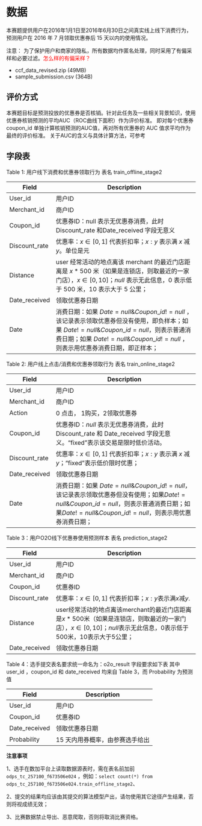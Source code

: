 # 数据

​本赛题提供用户在2016年1月1日至2016年6月30日之间真实线上线下消费行为，预测用户在 2016 年 7 月领取优惠券后 15 天以内的使用情况。

注意： 为了保护用户和商家的隐私，所有数据均作匿名处理，同时采用了有偏采样和必要过滤。<span style="color:red;">怎么样的有偏采样？</span>

- ccf_data_revised.zip (49MB)
- sample_submission.csv (364B)

## 评价方式

​本赛题目标是预测投放的优惠券是否核销。针对此任务及一些相关背景知识，使用优惠券核销预测的平均AUC（ROC曲线下面积）作为评价标准。 即对每个优惠券 coupon_id 单独计算核销预测的AUC值，再对所有优惠券的 AUC 值求平均作为最终的评价标准。 关于AUC的含义与具体计算方法，可参考


## **字段表**

Table 1: 用户线下消费和优惠券领取行为 表名 train_offline_stage2

| **Field**     | **Description**                                              |
| ------------- | ------------------------------------------------------------ |
| User_id       | 用户ID                                                       |
| Merchant_id   | 商户ID                                                       |
| Coupon_id     | 优惠券ID：null 表示无优惠券消费，此时 Discount_rate 和Date_received 字段无意义 |
| Discount_rate | 优惠率：$x \in [0,1]$ 代表折扣率；$x:y$ 表示满 $x$ 减 $y$。单位是元       |
| Distance      | user 经常活动的地点离该 merchant 的最近门店距离是 $x*500$ 米（如果是连锁店，则取最近的一家门店），$x\in[0,10]$；$null$ 表示无此信息，$0$ 表示低于 $500$ 米，$10$ 表示大于 $5$ 公里； |
| Date_received | 领取优惠券日期                                               |
| Date          | 消费日期：如果 $Date=null \& Coupon\_id!=null$ ，该记录表示领取优惠券但没有使用，即负样本；如果 $Date!=null  \&  Coupon\_id = null$，则表示普通消费日期；如果 $Date!=null  \&  Coupon\_id != null$ ，则表示用优惠券消费日期，即正样本； |





Table 2: 用户线上点击/消费和优惠券领取行为 表名 train_online_stage2

| **Field**     | **Description**                                              |
| ------------- | ------------------------------------------------------------ |
| User_id       | 用户ID                                                       |
| Merchant_id   | 商户ID                                                       |
| Action        | 0 点击， 1购买，2领取优惠券                                  |
| Coupon_id     | 优惠券ID：$null$ 表示无优惠券消费，此时 Discount_rate 和 Date_received 字段无意义。“fixed”表示该交易是限时低价活动。 |
| Discount_rate | 优惠率：$x \in [0,1]$ 代表折扣率；$x:y$ 表示满 $x$ 减$y$；“fixed”表示低价限时优惠； |
| Date_received | 领取优惠券日期                                               |
| Date          | 消费日期：如果 $Date=null \& Coupon\_id != null$，该记录表示领取优惠券但没有使用；如果$Date!=null \& Coupon\_id = null$，则表示普通消费日期；如果$Date!=null \& Coupon\_id != null$，则表示用优惠券消费日期； |



Table 3：用户O2O线下优惠券使用预测样本 表名 prediction_stage2

| **Field**     | **Description**                                              |
| ------------- | ------------------------------------------------------------ |
| User_id       | 用户ID                                                       |
| Merchant_id   | 商户ID                                                       |
| Coupon_id     | 优惠券ID                                                     |
| Discount_rate | 优惠率：$x \in [0,1]$ 代表折扣率；$x:y$表示满$x$减$y$.                |
| Distance      | user经常活动的地点离该merchant的最近门店距离是$x*500$米（如果是连锁店，则取最近的一家门店），$x\in[0,10]$；$null$表示无此信息，$0$表示低于$500$米，$10$表示大于$5$公里； |
| Date_received | 领取优惠券日期                                               |



Table 4：选手提交表名要求统一命名为：o2o_result 字段要求如下表
其中 user_id ，coupon_id 和 date_received 均来自 Table 3，而 Probability 为预测值



| **Field**     | **Description**                |
| ------------- | ------------------------------ |
| User_id       | 用户ID                         |
| Coupon_id     | 优惠券ID                       |
| Date_received | 领取优惠券日期                 |
| Probability   | 15 天内用券概率，由参赛选手给出 |

**注意事项**

1、选手在数加平台上读取数据源表时，需在表名前加前 `odps_tc_257100_f673506e024` ，例如：`select count(*) from odps_tc_257100_f673506e024.train_offline_stage2`、

2、提交的结果均应该由其提交的算法模型产出，请勿使用其它途径产生结果，否则将视成绩无效；

3、比赛数据禁止导出、恶意爬取，否则将取消比赛资格。
